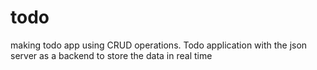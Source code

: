 # todo
making todo app using CRUD operations.
Todo application with the json server as a backend to store the data in real time
